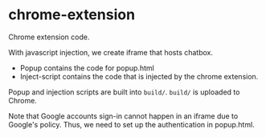 # chrome-extension
Chrome extension code.

With javascript injection, we create iframe that hosts chatbox.

* Popup contains the code for popup.html
* Inject-script contains the code that is injected by the chrome extension.

Popup and injection scripts are built into `build/`. `build/` is uploaded to Chrome.

Note that Google accounts sign-in cannot happen in an iframe due to Google's policy. Thus, we need to set up the authentication in popup.html.
